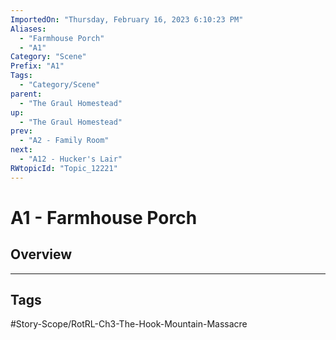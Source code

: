 ```yaml
---
ImportedOn: "Thursday, February 16, 2023 6:10:23 PM"
Aliases:
  - "Farmhouse Porch"
  - "A1"
Category: "Scene"
Prefix: "A1"
Tags:
  - "Category/Scene"
parent:
  - "The Graul Homestead"
up:
  - "The Graul Homestead"
prev:
  - "A2 - Family Room"
next:
  - "A12 - Hucker's Lair"
RWtopicId: "Topic_12221"
---
```

# A1 - Farmhouse Porch
## Overview

---
## Tags
#Story-Scope/RotRL-Ch3-The-Hook-Mountain-Massacre

